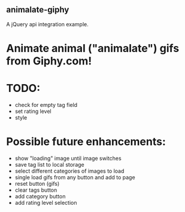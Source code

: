 ## animalate-giphy
A jQuery api integration example.
# Animate animal ("animalate") gifs from Giphy.com!

# TODO:
* check for empty tag field
* set rating level
* style


# Possible future enhancements:
* show "loading" image until image switches
* save tag list to local storage
* select different categories of images to load
* single load gifs from any button and add to page
* reset button (gifs)
* clear tags button
* add category button
* add rating level selection